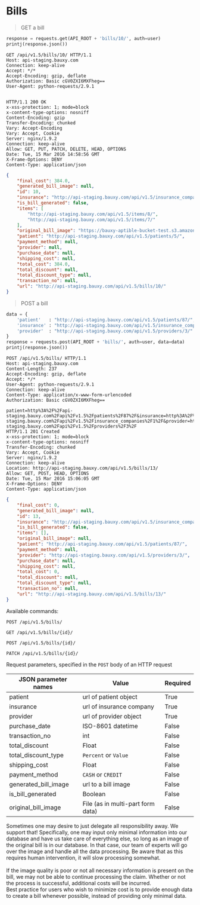 # Bills
> GET a bill

```python
response = requests.get(API_ROOT + 'bills/10/', auth=user)
printj(response.json())
```

```http
GET /api/v1.5/bills/10/ HTTP/1.1
Host: api-staging.bauxy.com
Connection: keep-alive
Accept: */*
Accept-Encoding: gzip, deflate
Authorization: Basic cGV0ZXI6MXFheg==
User-Agent: python-requests/2.9.1


HTTP/1.1 200 OK
x-xss-protection: 1; mode=block
x-content-type-options: nosniff
Content-Encoding: gzip
Transfer-Encoding: chunked
Vary: Accept-Encoding
Vary: Accept, Cookie
Server: nginx/1.9.2
Connection: keep-alive
Allow: GET, PUT, PATCH, DELETE, HEAD, OPTIONS
Date: Tue, 15 Mar 2016 14:58:56 GMT
X-Frame-Options: DENY
Content-Type: application/json
```

```json
{
    "final_cost": 384.0,
    "generated_bill_image": null,
    "id": 10,
    "insurance": "http://api-staging.bauxy.com/api/v1.5/insurance_companies/1/",
    "is_bill_generated": false,
    "items": [
        "http://api-staging.bauxy.com/api/v1.5/items/8/",
        "http://api-staging.bauxy.com/api/v1.5/items/7/"
    ],
    "original_bill_image": "https://bauxy-aptible-bucket-test.s3.amazonaws.com/bauxy-aptible-bucket-test/test_image.jpg",
    "patient": "http://api-staging.bauxy.com/api/v1.5/patients/5/",
    "payment_method": null,
    "provider": null,
    "purchase_date": null,
    "shipping_cost": null,
    "total_cost": 384.0,
    "total_discount": null,
    "total_discount_type": null,
    "transaction_no": null,
    "url": "http://api-staging.bauxy.com/api/v1.5/bills/10/"
}
```

> POST a bill

```python
data = {
    'patient'   : "http://api-staging.bauxy.com/api/v1.5/patients/87/",
    'insurance' : "http://api-staging.bauxy.com/api/v1.5/insurance_companies/1/",
    'provider'  : "http://api-staging.bauxy.com/api/v1.5/providers/3/"
}
response = requests.post(API_ROOT + 'bills/', auth=user, data=data)
printj(response.json())
```

```http
POST /api/v1.5/bills/ HTTP/1.1
Host: api-staging.bauxy.com
Content-Length: 237
Accept-Encoding: gzip, deflate
Accept: */*
User-Agent: python-requests/2.9.1
Connection: keep-alive
Content-Type: application/x-www-form-urlencoded
Authorization: Basic cGV0ZXI6MXFheg==

patient=http%3A%2F%2Fapi-staging.bauxy.com%2Fapi%2Fv1.5%2Fpatients%2F87%2F&insurance=http%3A%2F%2Fapi-staging.bauxy.com%2Fapi%2Fv1.5%2Finsurance_companies%2F1%2F&provider=http%3A%2F%2Fapi-staging.bauxy.com%2Fapi%2Fv1.5%2Fproviders%2F3%2F
HTTP/1.1 201 Created
x-xss-protection: 1; mode=block
x-content-type-options: nosniff
Transfer-Encoding: chunked
Vary: Accept, Cookie
Server: nginx/1.9.2
Connection: keep-alive
Location: http://api-staging.bauxy.com/api/v1.5/bills/13/
Allow: GET, POST, HEAD, OPTIONS
Date: Tue, 15 Mar 2016 15:06:05 GMT
X-Frame-Options: DENY
Content-Type: application/json
```

```json
{
    "final_cost": 0,
    "generated_bill_image": null,
    "id": 13,
    "insurance": "http://api-staging.bauxy.com/api/v1.5/insurance_companies/1/",
    "is_bill_generated": false,
    "items": [],
    "original_bill_image": null,
    "patient": "http://api-staging.bauxy.com/api/v1.5/patients/87/",
    "payment_method": null,
    "provider": "http://api-staging.bauxy.com/api/v1.5/providers/3/",
    "purchase_date": null,
    "shipping_cost": null,
    "total_cost": 0,
    "total_discount": null,
    "total_discount_type": null,
    "transaction_no": null,
    "url": "http://api-staging.bauxy.com/api/v1.5/bills/13/"
}
```

Available commands:

`POST /api/v1.5/bills/`

`GET /api/v1.5/bills/{id}/`

`POST /api/v1.5/bills/{id}/`

`PATCH /api/v1.5/bills/{id}/`

Request parameters, specified in the `POST` body of an HTTP request

JSON parameter names | Value                             | Required
-------------------- | --------------------------------- | --------
patient              | url of patient object             | True
insurance            | url of insurance company          | True
provider             | url of provider object            | True
purchase_date        | ISO-8601 datetime                 | False
transaction_no       | int                               | False
total_discount       | Float                             | False
total_discount_type  | `Percent` or `Value`              | False
shipping_cost        | Float                             | False
payment_method       | `CASH` or `CREDIT`                | False
generated_bill_image | url to a bill image               | False
is_bill_generated    | Boolean                           | False
original_bill_image  | File (as in multi-part form data) | False

<aside class="warning">
Sometimes one may desire to just delegate all responsibility away. We support that! Specifically, one may input only minimal information into our database and have us take care of everything else, so long as an image of the original bill is in our database. In that case, our team of experts will go over the image and handle all the data processing. Be aware that as this requires human intervention, it will slow processing somewhat. <br /><br />If the image quality is poor or not all necessary information is present on the bill, we may not be able to continue processing the claim. Whether or not the process is successful, additional costs will be incurred.
</aside>

<aside class="notice">
Best practice for users who wish to minimize cost is to provide enough data to create a bill whenever possible, instead of providing only minimal data.
</aside>
